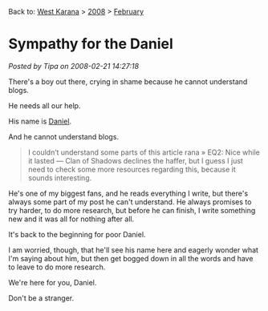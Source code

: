Back to: [West Karana](/posts/westkarana.md) > [2008](/posts/2008/westkarana.md) > [February](./westkarana.md)
# Sympathy for the Daniel

*Posted by Tipa on 2008-02-21 14:27:18*

There's a boy out there, crying in shame because he cannot understand blogs.

He needs all our help.

His name is [Daniel](mailto:k.daniel@msn.com).

And he cannot understand blogs.


> I couldn’t understand some parts of this article rana » EQ2: Nice while it lasted — Clan of Shadows declines the haffer, but I guess I just need to check some more resources regarding this, because it sounds interesting.



He's one of my biggest fans, and he reads everything I write, but there's always some part of my post he can't understand. He always promises to try harder, to do more research, but before he can finish, I write something new and it was all for nothing after all.

It's back to the beginning for poor Daniel.

I am worried, though, that he'll see his name here and eagerly wonder what I'm saying about him, but then get bogged down in all the words and have to leave to do more research.

We're here for you, Daniel.

Don't be a stranger.

